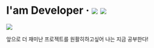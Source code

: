 # I'am Developer &middot; ![](https://img.shields.io/badge/-1%EC%9D%BC%201%EC%BB%A4%EB%B0%8B-brightgreen) ![](https://img.shields.io/date/1571264953)

![](https://www.codewars.com/users/Hansanghyeon/badges/large)

앞으로 더 재미난 프로젝트를 원활히하고싶어 나는 지금 공부한다!
